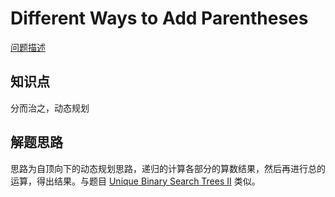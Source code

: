 # Different Ways to Add Parentheses

[问题描述](https://leetcode.com/problems/different-ways-to-add-parentheses/)

## 知识点

分而治之，动态规划

## 解题思路

思路为自顶向下的动态规划思路，递归的计算各部分的算数结果，然后再进行总的运算，得出结果。与题目 [Unique Binary Search Trees II](https://leetcode.com/problems/unique-binary-search-trees-ii/description/) 类似。
